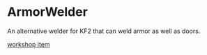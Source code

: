 # ArmorWelder
An alternative welder for KF2 that can weld armor as well as doors.

[workshop item](http://steamcommunity.com/sharedfiles/filedetails/?id=1163993031 "steam")

